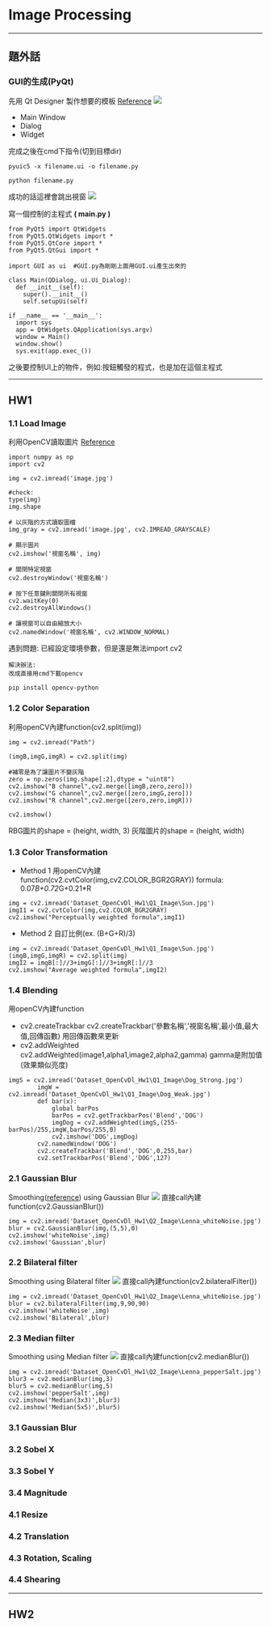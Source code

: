 # Image Processing
---
## 題外話
### GUI的生成(PyQt)
先用 Qt Designer 製作想要的模板    [Reference](https://clay-atlas.com/blog/2019/08/26/python-chinese-pyqt5-tutorial-install/)
![](https://i.imgur.com/A57GK6f.png)
* Main Window
* Dialog
* Widget

完成之後在cmd下指令(切到目標dir)
```
pyuic5 -x filename.ui -o filename.py
```
```
python filename.py
```
成功的話這裡會跳出視窗
![](https://i.imgur.com/5XxG6B4.jpg)

寫一個控制的主程式 **( main.py )**
```python=
from PyQt5 import QtWidgets
from PyQt5.QtWidgets import *
from PyQt5.QtCore import *
from PyQt5.QtGui import *

import GUI as ui  #GUI.py為剛剛上面用GUI.ui產生出來的

class Main(QDialog, ui.Ui_Dialog):
  def __init__(self):
    super().__init__()
    self.setupUi(self)

if __name__ == '__main__':
  import sys
  app = QtWidgets.QApplication(sys.argv)
  window = Main()
  window.show()
  sys.exit(app.exec_())
```
之後要控制UI上的物件，例如:按鈕觸發的程式，也是加在這個主程式

---
## HW1
### 1.1 Load Image
利用OpenCV讀取圖片
[Reference](https://blog.gtwang.org/programming/opencv-basic-image-read-and-write-tutorial/)
```python=
import numpy as np
import cv2

img = cv2.imread('image.jpg')

#check:
type(img)
img.shape

# 以灰階的方式讀取圖檔
img_gray = cv2.imread('image.jpg', cv2.IMREAD_GRAYSCALE)

# 顯示圖片
cv2.imshow('視窗名稱', img)

# 關閉特定視窗
cv2.destroyWindow('視窗名稱')

# 按下任意鍵則關閉所有視窗
cv2.waitKey(0)
cv2.destroyAllWindows()

# 讓視窗可以自由縮放大小
cv2.namedWindow('視窗名稱', cv2.WINDOW_NORMAL)
```
遇到問題: 已經設定環境參數，但是還是無法import cv2
```
解決辦法:
改成直接用cmd下載opencv

pip install opencv-python
```
### 1.2 Color Separation
利用openCV內建function(cv2.split(img))
```python=
img = cv2.imread("Path")

(imgB,imgG,imgR) = cv2.split(img)

#補零是為了讓圖片不變灰階
zero = np.zeros(img.shape[:2],dtype = "uint8")
cv2.imshow("B channel",cv2.merge([imgB,zero,zero]))
cv2.imshow("G channel",cv2.merge([zero,imgG,zero]))
cv2.imshow("R channel",cv2.merge([zero,zero,imgR]))

cv2.imshow()
```

RBG圖片的shape = (height, width, 3)
灰階圖片的shape = (height, width)
### 1.3 Color Transformation
* Method 1
用openCV內建function(cv2.cvtColor(img,cv2.COLOR_BGR2GRAY))
formula: 0.07*B+0.72*G+0.21*R
```python=
img = cv2.imread('Dataset_OpenCvDl_Hw1\Q1_Image\Sun.jpg')
imgI1 = cv2.cvtColor(img,cv2.COLOR_BGR2GRAY)
cv2.imshow("Perceptually weighted formula",imgI1)
```
* Method 2
自訂比例(ex. (B+G+R)/3)
```python=
img = cv2.imread('Dataset_OpenCvDl_Hw1\Q1_Image\Sun.jpg')
(imgB,imgG,imgR) = cv2.split(img)
imgI2 = imgB[:]//3+imgG[:]//3+imgR[:]//3
cv2.imshow("Average weighted formula",imgI2)
```
### 1.4 Blending
用openCV內建function
* cv2.createTrackbar
cv2.createTrackbar('參數名稱','視窗名稱',最小值,最大值,回傳函數)
用回傳函數來更新
* cv2.addWeighted
cv2.addWeighted(image1,alpha1,image2,alpha2,gamma)
gamma是附加值(效果類似亮度)
```python=
imgS = cv2.imread('Dataset_OpenCvDl_Hw1\Q1_Image\Dog_Strong.jpg')
        imgW = cv2.imread('Dataset_OpenCvDl_Hw1\Q1_Image\Dog_Weak.jpg')
        def bar(x):
            global barPos
            barPos = cv2.getTrackbarPos('Blend','DOG')
            imgDog = cv2.addWeighted(imgS,(255-barPos)/255,imgW,barPos/255,0)
            cv2.imshow('DOG',imgDog)
        cv2.namedWindow('DOG')
        cv2.createTrackbar('Blend','DOG',0,255,bar)
        cv2.setTrackbarPos('Blend','DOG',127)
```
### 2.1 Gaussian Blur
Smoothing([reference](https://chtseng.wordpress.com/2016/11/17/python-%E8%88%87-opencv-%E6%A8%A1%E7%B3%8A%E8%99%95%E7%90%86/)) using Gaussian Blur
![](https://i.imgur.com/PCDKPPz.png)
直接call內建function(cv2.GaussianBlur())
```python=
img = cv2.imread('Dataset_OpenCvDl_Hw1\Q2_Image\Lenna_whiteNoise.jpg')
blur = cv2.GaussianBlur(img,(5,5),0)
cv2.imshow('whiteNoise',img)
cv2.imshow('Gaussian',blur)
```
### 2.2 Bilateral filter
Smoothing using Bilateral filter
![](https://i.imgur.com/APkLwKv.png)
直接call內建function(cv2.bilateralFilter())
```python=
img = cv2.imread('Dataset_OpenCvDl_Hw1\Q2_Image\Lenna_whiteNoise.jpg')
blur = cv2.bilateralFilter(img,9,90,90)
cv2.imshow('whiteNoise',img)
cv2.imshow('Bilateral',blur)
```
### 2.3 Median filter
Smoothing using Median filter
![](https://i.imgur.com/WS1fkt7.png)
直接call內建function(cv2.medianBlur())
```python=
img = cv2.imread('Dataset_OpenCvDl_Hw1\Q2_Image\Lenna_pepperSalt.jpg')
blur3 = cv2.medianBlur(img,3)
blur5 = cv2.medianBlur(img,5)
cv2.imshow('pepperSalt',img)
cv2.imshow('Median(3x3)',blur3)
cv2.imshow('Median(5x5)',blur5)
```
### 3.1 Gaussian Blur
### 3.2 Sobel X
### 3.3 Sobel Y
### 3.4 Magnitude
### 4.1 Resize
### 4.2 Translation
### 4.3 Rotation, Scaling
### 4.4 Shearing
---
## HW2